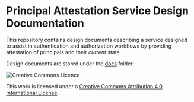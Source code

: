 # Principal Attestation Service Design Documentation

This repository contains design documents describing a service designed to
assist in authentication and authorization workflows by providing attestation
of principals and their _current_ state.

Design documents are stored under the [docs](./docs) folder.

![Creative Commons Licence](https://i.creativecommons.org/l/by/4.0/88x31.png)

This work is licensed under a [Creative Commons Attribution 4.0 International License](http://creativecommons.org/licenses/by/4.0/).